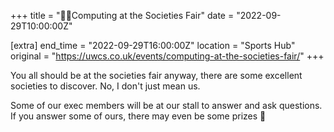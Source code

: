 +++
title = "🙋‍♂️Computing at the Societies Fair"
date = "2022-09-29T10:00:00Z"

[extra]
end_time = "2022-09-29T16:00:00Z"
location = "Sports Hub"
original = "https://uwcs.co.uk/events/computing-at-the-societies-fair/"
+++

You all should be at the societies fair anyway, there are some excellent societies to discover. No, I don't just mean us.

Some of our exec members will be at our stall to answer and ask questions. If you answer some of ours, there may even be some prizes 👀


